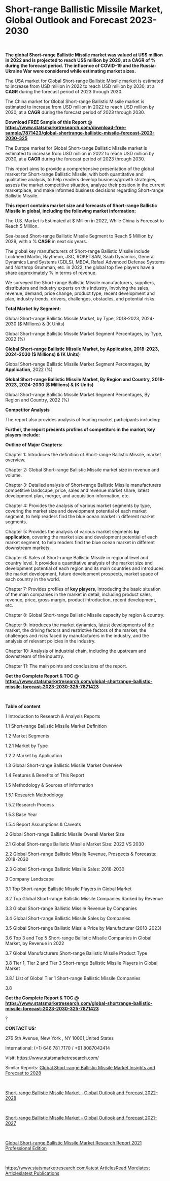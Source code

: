 <h1>Short-range Ballistic Missile Market, Global Outlook and Forecast 2023-2030</h1><br/><p><strong>The global Short-range Ballistic Missile market was valued at US$ million in 2022 and is projected to reach US$ million by 2029, at a <strong>CAGR</strong> of % during the forecast period. The influence of COVID-19 and the Russia-Ukraine War were considered while estimating market sizes.</strong></p>
 
 
 
 <p>The USA market for Global Short-range Ballistic Missile market is estimated to increase from USD million in 2022 to reach USD million by 2030, at a <strong>CAGR</strong> during the forecast period of 2023 through 2030.</p>
 
 
 
 <p>The China market for Global Short-range Ballistic Missile market is estimated to increase from USD million in 2022 to reach USD million by 2030, at a <strong>CAGR</strong> during the forecast period of 2023 through 2030.</p>
 
 
 
 <p><strong>Download FREE Sample of this Report @ <a href="https://www.statsmarketresearch.com/download-free-sample/7871423/global-shortrange-ballistic-missile-forecast-2023-2030-325">https://www.statsmarketresearch.com/download-free-sample/7871423/global-shortrange-ballistic-missile-forecast-2023-2030-325</a></strong></p>
 
 
 
 <p>The Europe market for Global Short-range Ballistic Missile market is estimated to increase from USD million in 2022 to reach USD million by 2030, at a <strong>CAGR</strong> during the forecast period of 2023 through 2030.</p>
 
 
 
 <p>This report aims to provide a comprehensive presentation of the global market for Short-range Ballistic Missile, with both quantitative and qualitative analysis, to help readers develop business/growth strategies, assess the market competitive situation, analyze their position in the current marketplace, and make informed business decisions regarding Short-range Ballistic Missile.</p>
 
 
 
 <p><strong>This report contains market size and forecasts of Short-range Ballistic Missile in global, including the following market information:</strong></p>
 
 
 
 <p>The U.S. Market is Estimated at $ Million in 2022, While China is Forecast to Reach $ Million.</p>
 
 
 
 <p>Sea-based Short-range Ballistic Missile Segment to Reach $ Million by 2029, with a % <strong>CAGR</strong> in next six years.</p>
 
 
 
 <p>The global key manufacturers of Short-range Ballistic Missile include Lockheed Martin, Raytheon, JSC, ROKETSAN, Saab Dynamics, General Dynamics Land Systems (GDLS), MBDA, Rafael Advanced Defense Systems and Northrop Grumman, etc. in 2022, the global top five players have a share approximately % in terms of revenue.</p>
 
 
 
 <p>We surveyed the Short-range Ballistic Missile manufacturers, suppliers, distributors and industry experts on this industry, involving the sales, revenue, demand, price change, product type, recent development and plan, industry trends, drivers, challenges, obstacles, and potential risks.</p>
 
 
 
 <p><strong>Total Market by Segment:</strong></p>
 
 
 
 <p>Global Short-range Ballistic Missile Market, by Type, 2018-2023, 2024-2030 ($ Millions) & (K Units)</p>
 
 
 
 <p>Global Short-range Ballistic Missile Market Segment Percentages, by Type, 2022 (%)</p>
 
 
 
 <p><strong>Global Short-range Ballistic Missile Market, <strong>by Application</strong>, 2018-2023, 2024-2030 ($ Millions) & (K Units)</strong></p>
 
 
 
 <p>Global Short-range Ballistic Missile Market Segment Percentages, <strong>by Application</strong>, 2022 (%)</p>
 
 
 
 <p><strong>Global Short-range Ballistic Missile Market, By Region and Country, 2018-2023, 2024-2030 ($ Millions) & (K Units)</strong></p>
 
 
 
 <p>Global Short-range Ballistic Missile Market Segment Percentages, By Region and Country, 2022 (%)</p>
 
 
 
 <p><strong>Competitor Analysis</strong></p>
 
 
 
 <p>The report also provides analysis of leading market participants including:</p>
 
 
 
 <p><strong>Further, the report presents profiles of competitors in the market, <strong>key players</strong> include:</strong></p>
 
 
 
 <p><strong>Outline of Major Chapters:</strong></p>
 
 
 
 <p>Chapter 1: Introduces the definition of Short-range Ballistic Missile, market overview.</p>
 
 
 
 <p>Chapter 2: Global Short-range Ballistic Missile market size in revenue and volume.</p>
 
 
 
 <p>Chapter 3: Detailed analysis of Short-range Ballistic Missile manufacturers competitive landscape, price, sales and revenue market share, latest development plan, merger, and acquisition information, etc.</p>
 
 
 
 <p>Chapter 4: Provides the analysis of various market segments by type, covering the market size and development potential of each market segment, to help readers find the blue ocean market in different market segments.</p>
 
 
 
 <p>Chapter 5: Provides the analysis of various market segments <strong>by application</strong>, covering the market size and development potential of each market segment, to help readers find the blue ocean market in different downstream markets.</p>
 
 
 
 <p>Chapter 6: Sales of Short-range Ballistic Missile in regional level and country level. It provides a quantitative analysis of the market size and development potential of each region and its main countries and introduces the market development, future development prospects, market space of each country in the world.</p>
 
 
 
 <p>Chapter 7: Provides profiles of <strong>key players</strong>, introducing the basic situation of the main companies in the market in detail, including product sales, revenue, price, gross margin, product introduction, recent development, etc.</p>
 
 
 
 <p>Chapter 8: Global Short-range Ballistic Missile capacity by region & country.</p>
 
 
 
 <p>Chapter 9: Introduces the market dynamics, latest developments of the market, the driving factors and restrictive factors of the market, the challenges and risks faced by manufacturers in the industry, and the analysis of relevant policies in the industry.</p>
 
 
 
 <p>Chapter 10: Analysis of industrial chain, including the upstream and downstream of the industry.</p>
 
 
 
 <p>Chapter 11: The main points and conclusions of the report.</p>
 
 
 
 <div><b>Get the Complete Report & TOC @ <a href="https://www.statsmarketresearch.com/global-shortrange-ballistic-missile-forecast-2023-2030-325-7871423">https://www.statsmarketresearch.com/global-shortrange-ballistic-missile-forecast-2023-2030-325-7871423</a></b></div>
 
 
 
 <p><br />
 
 <b>Table of content</b></p>
 
 
 
 <p>1 Introduction to Research & Analysis Reports<br />
 
 1.1 Short-range Ballistic Missile Market Definition<br />
 
 1.2 Market Segments<br />
 
 1.2.1 Market by Type<br />
 
 1.2.2 Market by Application<br />
 
 1.3 Global Short-range Ballistic Missile Market Overview<br />
 
 1.4 Features & Benefits of This Report<br />
 
 1.5 Methodology & Sources of Information<br />
 
 1.5.1 Research Methodology<br />
 
 1.5.2 Research Process<br />
 
 1.5.3 Base Year<br />
 
 1.5.4 Report Assumptions & Caveats<br />
 
 2 Global Short-range Ballistic Missile Overall Market Size<br />
 
 2.1 Global Short-range Ballistic Missile Market Size: 2022 VS 2030<br />
 
 2.2 Global Short-range Ballistic Missile Revenue, Prospects & Forecasts: 2018-2030<br />
 
 2.3 Global Short-range Ballistic Missile Sales: 2018-2030<br />
 
 3 Company Landscape<br />
 
 3.1 Top Short-range Ballistic Missile Players in Global Market<br />
 
 3.2 Top Global Short-range Ballistic Missile Companies Ranked by Revenue<br />
 
 3.3 Global Short-range Ballistic Missile Revenue by Companies<br />
 
 3.4 Global Short-range Ballistic Missile Sales by Companies<br />
 
 3.5 Global Short-range Ballistic Missile Price by Manufacturer (2018-2023)<br />
 
 3.6 Top 3 and Top 5 Short-range Ballistic Missile Companies in Global Market, by Revenue in 2022<br />
 
 3.7 Global Manufacturers Short-range Ballistic Missile Product Type<br />
 
 3.8 Tier 1, Tier 2 and Tier 3 Short-range Ballistic Missile Players in Global Market<br />
 
 3.8.1 List of Global Tier 1 Short-range Ballistic Missile Companies<br />
 
 3.8</p>
 
 
 
 <div><b>Get the Complete Report & TOC @ <a href="https://www.statsmarketresearch.com/global-shortrange-ballistic-missile-forecast-2023-2030-325-7871423">https://www.statsmarketresearch.com/global-shortrange-ballistic-missile-forecast-2023-2030-325-7871423</a></b></div>
 
 
 
 <p>? </p>
 
 
 
 <p><b>CONTACT US:</b><br />
 
 276 5th Avenue, New York , NY 10001,United States<br />
 
 International: (+1) 646 781 7170 / +91 8087042414<br />
 
 Visit: <a href="https://www.statsmarketresearch.com/">https://www.statsmarketresearch.com/</a><br />
 
 Similar Reports: <a href="https://www.statsmarketresearch.com/global-shortrange-ballistic-missile-forecast-2023-2030-325-7871423">Global Short-range Ballistic Missile Market Insights and Forecast to 2028</a><br />
 
 <br />
 
 <a href="https://www.statsmarketresearch.com/global-shortrange-ballistic-missile-forecast-2023-2030-325-7871423">Short-range Ballistic Missile Market - Global Outlook and Forecast 2022-2028</a><br />
 
 <br />
 
 <a href="https://www.statsmarketresearch.com/global-shortrange-ballistic-missile-forecast-2023-2030-325-7871423">Short-range Ballistic Missile Market - Global Outlook and Forecast 2021-2027</a><br />
 
 <br />
 
 <a href="https://www.statsmarketresearch.com/global-shortrange-ballistic-missile-forecast-2023-2030-325-7871423">Global Short-range Ballistic Missile Market Research Report 2021 Professional Edition</a><br />
 
 <br />
 
 <a href="https://gyeongbokgung.com">https://www.statsmarketresearch.com/</a><a href="https://hallyeomaritime.com">latest Articles</a><a href="https://jingwansa.com">Read More</a><a href="https://nguoiviet.jp/">latest Articles</a><a href="https://www.intelmarketresearch.com/">latest Publications</a></p>